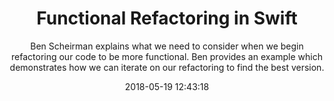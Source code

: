 ---
title: "Functional Refactoring in Swift"
subtitle: "Ben Scheirman explains what we need to consider when we begin refactoring our code to be more functional. Ben provides an example which demonstrates how we can iterate on our refactoring to find the best version."
tags: ["functional","refactoring"]
link: "https://benscheirman.com/2018/02/functional-refactoring-in-swift/"
date: "2018-05-19 12:43:18"
---